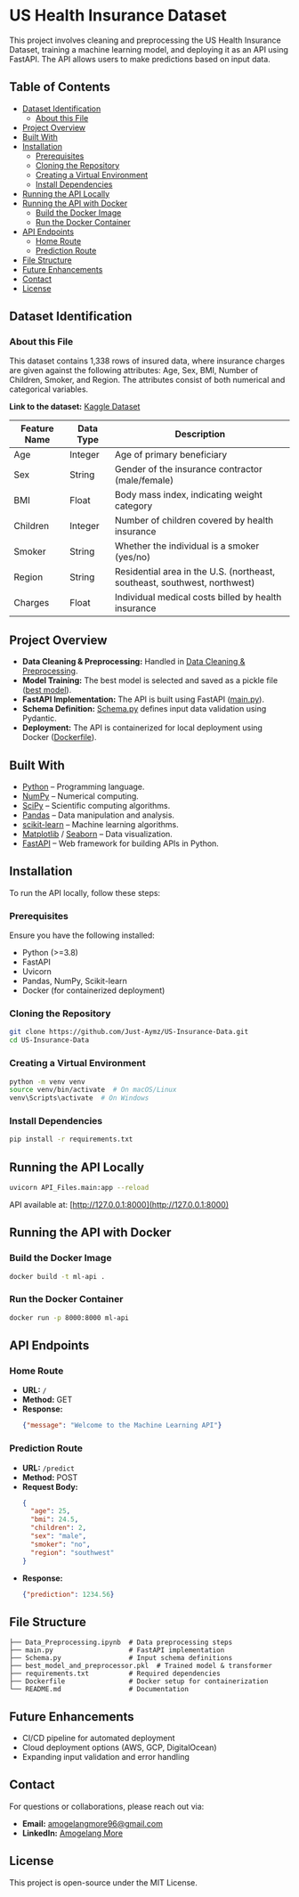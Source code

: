 # US Health Insurance Dataset

This project involves cleaning and preprocessing the US Health Insurance Dataset, training a machine learning model, and deploying it as an API using FastAPI. The API allows users to make predictions based on input data.

## Table of Contents

- [Dataset Identification](#dataset-identification)
  - [About this File](#about-this-file)
- [Project Overview](#project-overview)
- [Built With](#built-with)
- [Installation](#installation)
  - [Prerequisites](#prerequisites)
  - [Cloning the Repository](#cloning-the-repository)
  - [Creating a Virtual Environment](#creating-a-virtual-environment)
  - [Install Dependencies](#install-dependencies)
- [Running the API Locally](#running-the-api-locally)
- [Running the API with Docker](#running-the-api-with-docker)
  - [Build the Docker Image](#build-the-docker-image)
  - [Run the Docker Container](#run-the-docker-container)
- [API Endpoints](#api-endpoints)
  - [Home Route](#home-route)
  - [Prediction Route](#prediction-route)
- [File Structure](#file-structure)
- [Future Enhancements](#future-enhancements)
- [Contact](#contact)
- [License](#license)

## Dataset Identification

### About this File

This dataset contains 1,338 rows of insured data, where insurance charges are given against the following attributes: Age, Sex, BMI, Number of Children, Smoker, and Region. The attributes consist of both numerical and categorical variables.

**Link to the dataset:** [Kaggle Dataset](https://www.kaggle.com/datasets/teertha/ushealthinsurancedataset)

| Feature Name | Data Type | Description |
|-------------|-----------|-------------|
| Age | Integer | Age of primary beneficiary |
| Sex | String | Gender of the insurance contractor (male/female) |
| BMI | Float | Body mass index, indicating weight category |
| Children | Integer | Number of children covered by health insurance |
| Smoker | String | Whether the individual is a smoker (yes/no) |
| Region | String | Residential area in the U.S. (northeast, southeast, southwest, northwest) |
| Charges | Float | Individual medical costs billed by health insurance |

## Project Overview

- **Data Cleaning & Preprocessing:** Handled in [Data Cleaning & Preprocessing](./Data_Preprocessing.ipynb).
- **Model Training:** The best model is selected and saved as a pickle file ([best model](./best_model_and_preprocessor.pkl)).
- **FastAPI Implementation:** The API is built using FastAPI ([main.py](./main.py)).
- **Schema Definition:** [Schema.py](./Schema.py) defines input data validation using Pydantic.
- **Deployment:** The API is containerized for local deployment using Docker ([Dockerfile](./Dockerfile)).

## Built With

- [Python](https://www.python.org/) – Programming language.
- [NumPy](https://numpy.org/) – Numerical computing.
- [SciPy](https://scipy.org/) – Scientific computing algorithms.
- [Pandas](https://pandas.pydata.org/) – Data manipulation and analysis.
- [scikit-learn](https://scikit-learn.org/) – Machine learning algorithms.
- [Matplotlib](https://matplotlib.org/) / [Seaborn](https://seaborn.pydata.org/) – Data visualization.
- [FastAPI](https://fastapi.tiangolo.com/) – Web framework for building APIs in Python.

## Installation

To run the API locally, follow these steps:

### Prerequisites

Ensure you have the following installed:

- Python (>=3.8)
- FastAPI
- Uvicorn
- Pandas, NumPy, Scikit-learn
- Docker (for containerized deployment)

### Cloning the Repository

```bash
git clone https://github.com/Just-Aymz/US-Insurance-Data.git
cd US-Insurance-Data
```

### Creating a Virtual Environment

```bash
python -m venv venv
source venv/bin/activate  # On macOS/Linux
venv\Scripts\activate  # On Windows
```

### Install Dependencies

```bash
pip install -r requirements.txt
```

## Running the API Locally

```bash
uvicorn API_Files.main:app --reload
```

API available at: [http://127.0.0.1:8000](http://127.0.0.1:8000)

## Running the API with Docker

### Build the Docker Image

```bash
docker build -t ml-api .
```

### Run the Docker Container

```bash
docker run -p 8000:8000 ml-api
```

## API Endpoints

### Home Route

- **URL:** `/`
- **Method:** GET
- **Response:**
  ```json
  {"message": "Welcome to the Machine Learning API"}
  ```

### Prediction Route

- **URL:** `/predict`
- **Method:** POST
- **Request Body:**
  ```json
  {
    "age": 25,
    "bmi": 24.5,
    "children": 2,
    "sex": "male",
    "smoker": "no",
    "region": "southwest"
  }
  ```
- **Response:**
  ```json
  {"prediction": 1234.56}
  ```

## File Structure

```
├── Data_Preprocessing.ipynb  # Data preprocessing steps
├── main.py                   # FastAPI implementation
├── Schema.py                 # Input schema definitions
├── best_model_and_preprocessor.pkl  # Trained model & transformer
├── requirements.txt          # Required dependencies
├── Dockerfile                # Docker setup for containerization
└── README.md                 # Documentation
```

## Future Enhancements

- CI/CD pipeline for automated deployment
- Cloud deployment options (AWS, GCP, DigitalOcean)
- Expanding input validation and error handling

## Contact

For questions or collaborations, please reach out via:

- **Email:** [amogelangmore96@gmail.com](mailto:amogelangmore96@gmail.com)
- **LinkedIn:** [Amogelang More](https://www.linkedin.com/in/amogelang-more)

## License

This project is open-source under the MIT License.

